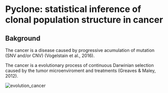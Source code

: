 # **Pyclone: statistical inference of clonal population structure in cancer**

## Bakground

The cancer is a disease caused by progressive acumulation of mutation (SNV and/or CNV) (Vogelstain et al., 2016).

The cancer is a evolutionary process of continuous Darwinian selection caused by the tumor microenviroment and treatments (Greaves & Maley, 2012).

![evolution_cancer](https://user-images.githubusercontent.com/53798505/68075376-77388980-fd6c-11e9-8e48-2ac2567f5949.png)
